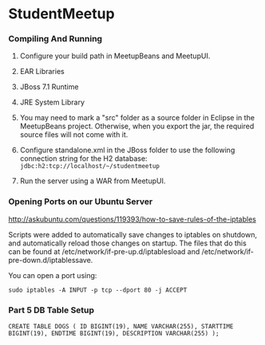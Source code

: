 StudentMeetup
=============

### Compiling And Running
1. Configure your build path in MeetupBeans and MeetupUI.
  1. EAR Libraries
  2. JBoss 7.1 Runtime
  3. JRE System Library

2. You may need to mark a "src" folder as a source folder in Eclipse in the MeetupBeans project. Otherwise, when you export the jar, the required source files will not come with it.
3. Configure standalone.xml in the JBoss folder to use the following connection string for the H2 database: ```jdbc:h2:tcp://localhost/~/studentmeetup```
4. Run the server using a WAR from MeetupUI.

### Opening Ports on our Ubuntu Server
http://askubuntu.com/questions/119393/how-to-save-rules-of-the-iptables

Scripts were added to automatically save changes to iptables on shutdown, and automatically reload those changes on startup. The files that do this can be found at /etc/network/if-pre-up.d/iptablesload and /etc/network/if-pre-down.d/iptablessave.

You can open a port using:
```
sudo iptables -A INPUT -p tcp --dport 80 -j ACCEPT
```
### Part 5 DB Table Setup
```
CREATE TABLE DOGS ( ID BIGINT(19), NAME VARCHAR(255), STARTTIME BIGINT(19), ENDTIME BIGINT(19), DESCRIPTION VARCHAR(255) );
```
